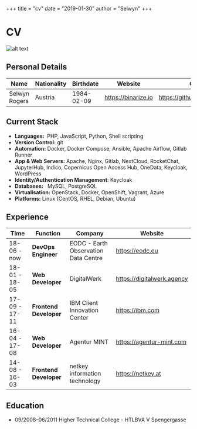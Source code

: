 +++ title = "cv" date = "2019-01-30" author = "Selwyn" +++

# CV

![alt text](https://raw.githubusercontent.com/selloween/cv/master/profile.jpeg)

## Personal Details


| Name          | Nationality | Birthdate   | Website             | Github                       |
| ------------- | ----------- | ----------- | ------------------- | ---------------------------- |
| Selwyn Rogers | Austria     | 1984-02-09  | https://binarize.io | https://github.com/selloween |

## Current Stack

* __Languages:__&nbsp; PHP, JavaScript, Python, Shell scripting
* __Version Control:__&nbsp;git
* __Automation:__&nbsp;Docker, Docker Compose, Ansible, Apache Airflow, Gitlab Runner
* __App & Web Servers:__&nbsp;Apache, Nginx, Gitlab, NextCloud, RocketChat, JupyterHub, Indico, Copernicus
Open Access Hub, OneData, Keycloak, WordPress
* __Identity/Authentication Management__:&nbsp;Keycloak
* __Databases:__&nbsp;&nbsp;&nbsp;MySQL, PostgreSQL
* __Virtualisation:__&nbsp;OpenStack, Docker, OpenShift, Vagrant, Azure
* __Platforms:__&nbsp;Linux (CentOS, RHEL, Debian, Ubuntu)

## Experience

| Time            | Function                 | Company                                | Website                    |
| --------------- | ------------------------ | -------------------------------------- | -------------------------- |
| 18-06 - now     | __DevOps Engineer__      | EODC - Earth Observation Data Centre   | https://eodc.eu            |
| 18-01 - 18-05   | __Web Developer__        | DigitalWerk                            | https://digitalwerk.agency |
| 17-09 - 17-11   | __Frontend Developer__   | IBM Client Innovation Center           | https://ibm.com            |
| 16-04 - 17-08   | __Web Developer__        | Agentur MINT                           | https://agentur-mint.com   |
| 14-08 - 16-03   | __Frontend Developer__   | netkey information technology          | https://netkey.at          |

## Education

* 09/2008–06/2011   Higher Technical College - HTLBVA V Spengergasse
